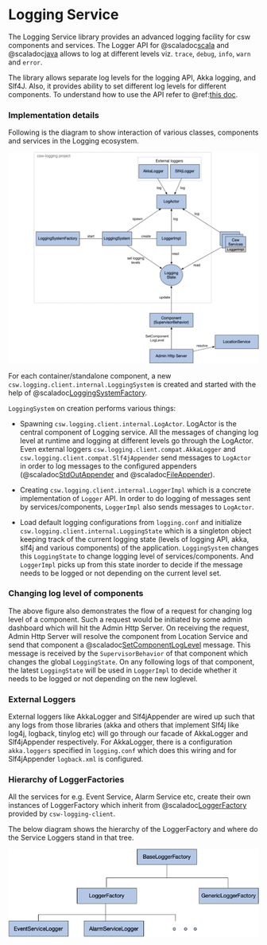 # Logging Service

The Logging Service library provides an advanced logging facility for csw components and services.
The Logger API for @scaladoc[scala](csw/logging/api/scaladsl/Logger) and @scaladoc[java](csw/logging/api/javadsl/ILogger) allows to log
at different levels viz. `trace`, `debug`, `info`, `warn` and `error`.

The library allows separate log levels for the logging API, Akka logging, and Slf4J.
Also, it provides ability to set different log levels for different components.
To understand how to use the API refer to @ref:[this doc](../../services/logging.md).  

### Implementation details

Following is the diagram to show interaction of various classes, components and services in the Logging ecosystem.

![Interaction diagram of classes](class-interaction.png)

For each container/standalone component, a new `csw.logging.client.internal.LoggingSystem` is created and started with the help of 
@scaladoc[LoggingSystemFactory](csw/logging/client/scaladsl/LoggingSystemFactory$).

`LoggingSystem` on creation performs various things:

* Spawning `csw.logging.client.internal.LogActor`. LogActor is the central component of Logging service.
All the messages of changing log level at runtime and logging at different levels go through the LogActor.
Even external loggers `csw.logging.client.compat.AkkaLogger` and `csw.logging.client.compat.Slf4jAppender` 
send messages to `LogActor` in order to log messages to the 
configured appenders (@scaladoc[StdOutAppender](csw/logging/client/appenders/StdOutAppender) and
@scaladoc[FileAppender](csw/logging/client/appenders/FileAppender)).


* Creating `csw.logging.client.internal.LoggerImpl` which is a concrete implementation of `Logger` API. In order to 
do logging of messages sent by services/components, `LoggerImpl` also sends messages to `LogActor`.


* Load default logging configurations from `logging.conf` and initialize `csw.logging.client.internal.LoggingState` which is 
a singleton object keeping track of the current logging state (levels of logging API, akka, slf4j and various components) 
of the application. `LoggingSystem` changes this `LoggingState` to change 
logging level of services/components. And `LoggerImpl` picks up from this state inorder to decide if the message needs 
to be logged or not depending on the current level set.


### Changing log level of components

The above figure also demonstrates the flow of a request for changing log level of a component. 
Such a request would be initiated by some admin dashboard which will hit the Admin Http Server.
On receiving the request, Admin Http Server will resolve the component from Location Service 
and send that component a @scaladoc[SetComponentLogLevel](csw/command/client/messages/SetComponentLogLevel) message.
This message is received by the `SupervisorBehavior` of that component which changes the global `LoggingState`.
On any following logs of that component, the latest `LoggingState` will be used in `LoggerImpl` 
to decide whether it needs to be logged or not depending on the new loglevel.


### External Loggers 

External loggers like AkkaLogger and Slf4jAppender are wired up such that any logs from those libraries
(akka and others that implement Slf4j like log4j, logback, tinylog etc) will go through our facade of AkkaLogger
and Slf4jAppender respectively. For AkkaLogger, there is a configuration `akka.loggers` specified in `logging.conf` which does
this wiring and for Slf4jAppender `logback.xml` is configured. 

### Hierarchy of LoggerFactories 

All the services for e.g. Event Service, Alarm Service etc, create their own instances of LoggerFactory 
which inherit from @scaladoc[LoggerFactory](csw/logging/client/scaladsl/LoggerFactory) provided by `csw-logging-client`.

The below diagram shows the hierarchy of the LoggerFactory and where do the Service Loggers stand in that tree.

![Hierarchy of Logger Factories](logger-factory-hierarchy.png)
